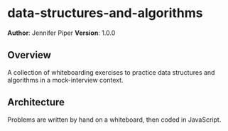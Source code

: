 # data-structures-and-algorithms

**Author**: Jennifer Piper
**Version**: 1.0.0 
## Overview
A collection of whiteboarding exercises to practice data structures and algorithms in a mock-interview context.

## Architecture

Problems are written by hand on a whiteboard, then coded in JavaScript.
